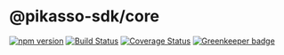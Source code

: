 # @pikasso-sdk/core

[![npm version](https://badge.fury.io/js/%40pikasso-sdk%2Fcore.svg)](https://badge.fury.io/js/%40pikasso-sdk%2Fcore)
[![Build Status](https://travis-ci.org/pikassojs/pikasso.svg?branch=master)](https://travis-ci.org/pikassojs/pikasso)
[![Coverage Status](https://coveralls.io/repos/github/pikassojs/pikasso/badge.svg?branch=master)](https://coveralls.io/github/pikassojs/pikasso?branch=master)
[![Greenkeeper badge](https://badges.greenkeeper.io/pikassojs/pikasso.svg)](https://greenkeeper.io/)
